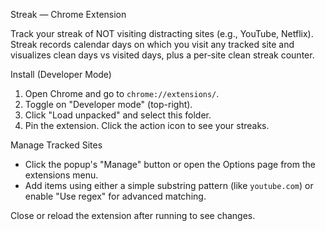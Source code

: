 Streak — Chrome Extension

Track your streak of NOT visiting distracting sites (e.g., YouTube, Netflix). Streak records calendar days on which you visit any tracked site and visualizes clean days vs visited days, plus a per-site clean streak counter.

Install (Developer Mode)

1. Open Chrome and go to `chrome://extensions/`.
2. Toggle on "Developer mode" (top-right).
3. Click "Load unpacked" and select this folder.
4. Pin the extension. Click the action icon to see your streaks.

Manage Tracked Sites

- Click the popup's "Manage" button or open the Options page from the extensions menu.
- Add items using either a simple substring pattern (like `youtube.com`) or enable "Use regex" for advanced matching.

Close or reload the extension after running to see changes.
